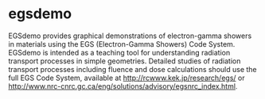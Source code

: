 egsdemo
=======

EGSdemo provides graphical demonstrations of electron-gamma showers in materials using the EGS (Electron-Gamma Showers)  Code System.  EGSdemo is intended as a teaching tool for understanding radiation transport processes in simple geometries.  Detailed studies of radiation transport processes including fluence and dose calculations should use the full EGS Code System, available at http://rcwww.kek.jp/research/egs/ or http://www.nrc-cnrc.gc.ca/eng/solutions/advisory/egsnrc_index.html.
